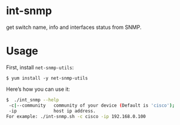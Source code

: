 # int-snmp
get switch name, info and interfaces status from SNMP.

# Usage
First, install `net-snmp-utils`:

```s////h
$ yum install -y net-snmp-utils
```
Here’s how you can use it:
```sh
$  ./int_snmp --help
 -c|--community   community of your device (Default is 'cisco');
 -ip              host ip address.
For example: ./int-snmp.sh -c cisco -ip 192.168.0.100
```
